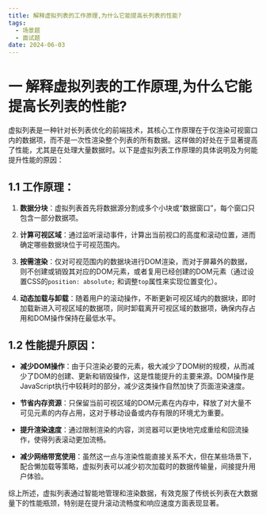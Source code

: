 ```yaml
---
title: 解释虚拟列表的工作原理,为什么它能提高长列表的性能?
tags:
  - 场景题
  - 面试题
date: 2024-06-03
---
```

# 一 解释虚拟列表的工作原理,为什么它能提高长列表的性能?

虚拟列表是一种针对长列表优化的前端技术，其核心工作原理在于仅渲染可视窗口内的数据项，而不是一次性渲染整个列表的所有数据。这样做的好处在于显著提高了性能，尤其是在处理大量数据时。以下是虚拟列表工作原理的具体说明及为何能提升性能的原因：

## 1.1 工作原理：

1. **数据分块**：虚拟列表首先将数据源分割成多个小块或“数据窗口”，每个窗口只包含一部分数据项。
    
2. **计算可视区域**：通过监听滚动事件，计算出当前视口的高度和滚动位置，进而确定哪些数据块位于可视范围内。
    
3. **按需渲染**：仅对可视范围内的数据块进行DOM渲染，而对于屏幕外的数据，则不创建或销毁其对应的DOM元素，或者复用已经创建的DOM元素（通过设置CSS的`position: absolute;` 和调整`top`属性来实现位置变化）。
    
4. **动态加载与卸载**：随着用户的滚动操作，不断更新可视区域内的数据块，即时加载新进入可视区域的数据项，同时卸载离开可视区域的数据项，确保内存占用和DOM操作保持在最低水平。
    

## 1.2 性能提升原因：

- **减少DOM操作**：由于只渲染必要的元素，极大减少了DOM树的规模，从而减少了DOM的创建、更新和销毁操作，这是性能提升的主要来源。DOM操作是JavaScript执行中较耗时的部分，减少这类操作自然加快了页面渲染速度。
    
- **节省内存资源**：只保留当前可视区域的DOM元素在内存中，释放了对大量不可见元素的内存占用，这对于移动设备或内存有限的环境尤为重要。
    
- **提升渲染速度**：通过限制渲染的内容，浏览器可以更快地完成重绘和回流操作，使得列表滚动更加流畅。
    
- **减少网络带宽使用**：虽然这一点与渲染性能直接关系不大，但在某些场景下，配合懒加载等策略，虚拟列表可以减少初次加载时的数据传输量，间接提升用户体验。
    

综上所述，虚拟列表通过智能地管理和渲染数据，有效克服了传统长列表在大数据量下的性能瓶颈，特别是在提升滚动流畅度和响应速度方面表现显著。


